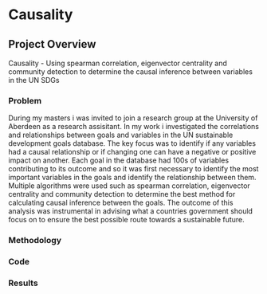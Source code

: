 # Causality

## Project Overview
Causality - Using spearman correlation, eigenvector centrality and community detection to determine the causal inference between variables in the UN SDGs

### Problem
During my masters i was invited to join a research group at the University of Aberdeen as a research assisitant. In my work i investigated the correlations and relationships between goals and variables in the UN sustainable development goals database. The key focus was to identify if any variables had a causal relationship or if changing one can have a negative or positive impact on another. Each goal in the database had 100s of variables contributing to its outcome and so it was first necessary to identify the most important variables in the goals and identify the relationship between them. Multiple algorithms were used such as spearman correlation, eigenvector centrality and community detection to determine the best method for calculating causal inference between the goals. The outcome of this analysis was instrumental in advising what a countries government should focus on to ensure the best possible route towards a sustainable future.

### Methodology

### Code

### Results
